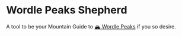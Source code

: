 # Wordle Peaks Shepherd

A tool to be your Mountain Guide to [🏔️ Wordle Peaks](https://vegeta897.github.io/wordle-peaks/) if you so desire.
